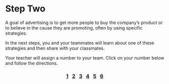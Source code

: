 # Step Two

A goal of advertising is to get more people to buy the company’s product or to believe in the cause they are promoting, often by using specific strategies.

In the next steps, you and your teammates will learn about one of these strategies and then share with your classmates.

Your teacher will assign a number to your team. Click on your number below and follow the directions.

### <div align="center">[1]()&nbsp;&nbsp;&nbsp;[2]()&nbsp;&nbsp;&nbsp;[3]()&nbsp;&nbsp;&nbsp;[4]()&nbsp;&nbsp;&nbsp;[5]()&nbsp;&nbsp;&nbsp;[6]()</div>